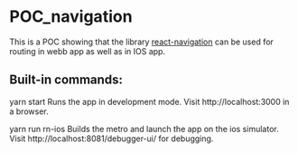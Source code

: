 # POC_navigation

This is a POC showing that the library [react-navigation](https://reactnavigation.org/) can be used for routing in webb app as well as in IOS app.

## Built-in commands:

yarn start
Runs the app in development mode.
Visit http://localhost:3000 in a browser.

yarn run rn-ios
Builds the metro and launch the app on the ios simulator.
Visit http://localhost:8081/debugger-ui/ for debugging.
